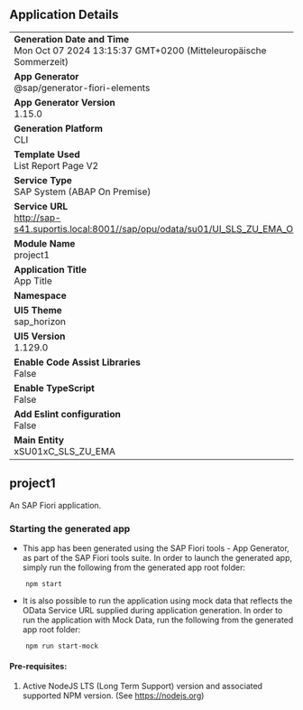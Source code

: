 ## Application Details
|               |
| ------------- |
|**Generation Date and Time**<br>Mon Oct 07 2024 13:15:37 GMT+0200 (Mitteleuropäische Sommerzeit)|
|**App Generator**<br>@sap/generator-fiori-elements|
|**App Generator Version**<br>1.15.0|
|**Generation Platform**<br>CLI|
|**Template Used**<br>List Report Page V2|
|**Service Type**<br>SAP System (ABAP On Premise)|
|**Service URL**<br>http://sap-s41.suportis.local:8001//sap/opu/odata/su01/UI_SLS_ZU_EMA_ODV2|
|**Module Name**<br>project1|
|**Application Title**<br>App Title|
|**Namespace**<br>|
|**UI5 Theme**<br>sap_horizon|
|**UI5 Version**<br>1.129.0|
|**Enable Code Assist Libraries**<br>False|
|**Enable TypeScript**<br>False|
|**Add Eslint configuration**<br>False|
|**Main Entity**<br>xSU01xC_SLS_ZU_EMA|

## project1

An SAP Fiori application.

### Starting the generated app

-   This app has been generated using the SAP Fiori tools - App Generator, as part of the SAP Fiori tools suite.  In order to launch the generated app, simply run the following from the generated app root folder:

```
    npm start
```

- It is also possible to run the application using mock data that reflects the OData Service URL supplied during application generation.  In order to run the application with Mock Data, run the following from the generated app root folder:

```
    npm run start-mock
```

#### Pre-requisites:

1. Active NodeJS LTS (Long Term Support) version and associated supported NPM version.  (See https://nodejs.org)


